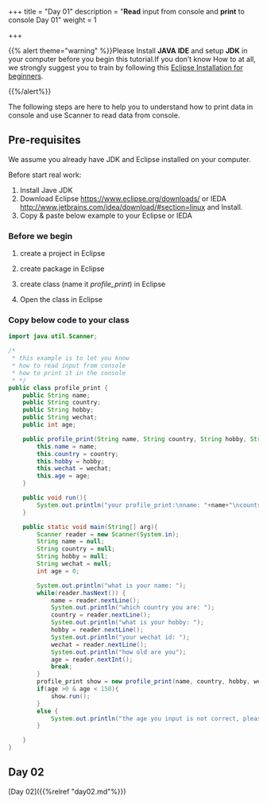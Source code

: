 +++
title = "Day 01"
description = "**Read** input from console and **print** to console Day 01"
weight = 1

+++

{{% alert theme="warning" %}}Please Install **JAVA** **IDE** and setup **JDK** in your computer before you begin this tutorial.If you don’t know How to  at all, we strongly suggest you to train by following this [Eclipse Installation for beginners](<https://wiki.eclipse.org/Eclipse/Installation#Install_a_JVM>).
<!--more--> {{%/alert%}}

The following steps are here to help you to understand how to print data in console and use Scanner to read data from console. 

## Pre-requisites

We assume you already have JDK and Eclipse installed on your computer.

Before start real work:

1. Install Jave JDK
2. Download Eclipse https://www.eclipse.org/downloads/  or IEDA http://www.jetbrains.com/idea/download/#section=linux and Install.
3. Copy & paste below example to your Eclipse or IEDA

### Before we begin

1. create a project in Eclipse

2. create package in Eclipse
3. create class (name it *profile_print*) in Eclipse
4. Open the class in Eclipse

### Copy below code to your class

```java
import java.util.Scanner;

/*
 * this example is to let you know 
 * how to read input from console
 * how to print it in the console
 * */
public class profile_print {
    public String name;
    public String country;
    public String hobby;
    public String wechat;
    public int age;

    public profile_print(String name, String country, String hobby, String wechat, int age){
        this.name = name;
        this.country = country;
        this.hobby = hobby;
        this.wechat = wechat;
        this.age = age;
    }

    public void run(){
        System.out.println("your profile_print:\nname: "+name+"\ncountry: "+country+"\nhobby: "+hobby+"\nwechat: "+wechat+"\nage: "+age);
    }

    public static void main(String[] arg){
        Scanner reader = new Scanner(System.in);
        String name = null;
        String country = null;
        String hobby = null;
        String wechat = null;
        int age = 0;

        System.out.println("what is your name: ");
        while(reader.hasNext()) {
            name = reader.nextLine();
            System.out.println("which country you are: ");
            country = reader.nextLine();
            System.out.println("what is your hobby: ");
            hobby = reader.nextLine();
            System.out.println("your wechat id: ");
            wechat = reader.nextLine();
            System.out.println("how old are you");
            age = reader.nextInt();
            break;
        }
        profile_print show = new profile_print(name, country, hobby, wechat, age);
        if(age >0 & age < 150){
            show.run();
        }
        else {
            System.out.println("the age you input is not correct, please try again");
        }

    }
}
```


## Day 02

[Day 02]({{%relref "day02.md"%}})